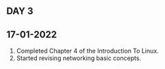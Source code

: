## DAY 3

      

## 17-01-2022

 1. Completed Chapter 4 of the Introduction To Linux.
 2.  Started revising networking basic concepts.
